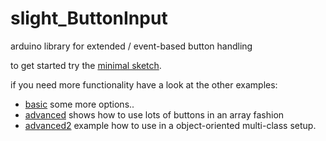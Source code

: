 # slight_ButtonInput
arduino library for extended / event-based button handling

to get started try the [minimal sketch](./examples/slight_ButtonInput__minimal/slight_ButtonInput__minimal.ino).

if you need more functionality have a look at the other examples:
- [basic](./examples/slight_ButtonInput__basic/slight_ButtonInput__basic.ino)
    some more options..
- [advanced](./examples/slight_ButtonInput__advanced/slight_ButtonInput__advanced.ino)
    shows how to use lots of buttons in an array fashion
- [advanced2](./examples/slight_ButtonInput__advanced2/slight_ButtonInput__advanced2.ino)
    example how to use in a object-oriented multi-class setup.
